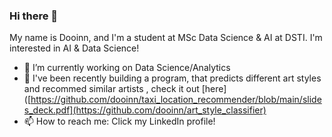 ### Hi there 👋

My name is Dooinn, and I'm a student at MSc Data Science & AI at DSTI. I'm interested in AI & Data Science!

- 🔭 I’m currently working on Data Science/Analytics
- 🌱 I've been recently building a program, that predicts different art styles and recommed similar artists , check it out [here]([https://github.com/dooinn/taxi_location_recommender/blob/main/slides_deck.pdf](https://github.com/dooinn/art_style_classifier)
- 📫 How to reach me: Click my LinkedIn profile!

<!--
**dooinn/dooinn** is a ✨ _special_ ✨ repository because its `README.md` (this file) appears on your GitHub profile.

Here are some ideas to get you started:

- 🔭 I’m currently working on ...
- 🌱 I’m currently learning ...
- 👯 I’m looking to collaborate on ...
- 🤔 I’m looking for help with ...
- 💬 Ask me about ...
- 📫 How to reach me: ...
- 😄 Pronouns: ...
- ⚡ Fun fact: ...
-->
